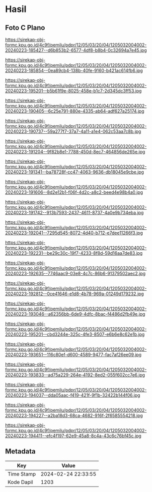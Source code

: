 # Hasil

## Foto C Plano

https://sirekap-obj-formc.kpu.go.id/4c9f/pemilu/pdpr/12/05/03/20/04/1205032004002-20240223-185427--d6b853b2-6577-4df8-b8b4-0c32694a7e45.jpg

https://sirekap-obj-formc.kpu.go.id/4c9f/pemilu/pdpr/12/05/03/20/04/1205032004002-20240223-185854--0ea89cb4-138b-40fe-9160-b421ac614fb6.jpg

https://sirekap-obj-formc.kpu.go.id/4c9f/pemilu/pdpr/12/05/03/20/04/1205032004002-20240223-195201--b5b61f9e-8025-458e-b1c7-2d345dc3ff53.jpg

https://sirekap-obj-formc.kpu.go.id/4c9f/pemilu/pdpr/12/05/03/20/04/1205032004002-20240223-190405--6c25e791-880e-4335-ab64-adf627a25174.jpg

https://sirekap-obj-formc.kpu.go.id/4c9f/pemilu/pdpr/12/05/03/20/04/1205032004002-20240223-190737--59a277f7-37a7-4a11-a1e4-062c53aa7c8b.jpg

https://sirekap-obj-formc.kpu.go.id/4c9f/pemilu/pdpr/12/05/03/20/04/1205032004002-20240223-191204--9f82b8e1-7788-450d-8ec7-464856de265e.jpg

https://sirekap-obj-formc.kpu.go.id/4c9f/pemilu/pdpr/12/05/03/20/04/1205032004002-20240223-191341--ba78728f-cc47-4063-9636-db18045e9cbe.jpg

https://sirekap-obj-formc.kpu.go.id/4c9f/pemilu/pdpr/12/05/03/20/04/1205032004002-20240223-191606--8d2e12b1-f06f-4d2c-a8c2-beed4e98b4a0.jpg

https://sirekap-obj-formc.kpu.go.id/4c9f/pemilu/pdpr/12/05/03/20/04/1205032004002-20240223-191742--913b7593-2437-4611-8737-4a0e9b734eba.jpg

https://sirekap-obj-formc.kpu.go.id/4c9f/pemilu/pdpr/12/05/03/20/04/1205032004002-20240223-192041--7295d545-8072-4d40-b712-e7dee11266f3.jpg

https://sirekap-obj-formc.kpu.go.id/4c9f/pemilu/pdpr/12/05/03/20/04/1205032004002-20240223-192231--be29c30c-19f7-4233-8f8d-59d16aa7de83.jpg

https://sirekap-obj-formc.kpu.go.id/4c9f/pemilu/pdpr/12/05/03/20/04/1205032004002-20240223-192635--7746aac9-03e8-4c7c-86b6-91379502aec2.jpg

https://sirekap-obj-formc.kpu.go.id/4c9f/pemilu/pdpr/12/05/03/20/04/1205032004002-20240223-192812--0ce41646-e1d8-4b78-969a-01249d179232.jpg

https://sirekap-obj-formc.kpu.go.id/4c9f/pemilu/pdpr/12/05/03/20/04/1205032004002-20240223-193046--a62356bb-6de9-4dfc-8bac-f4486d2fb49e.jpg

https://sirekap-obj-formc.kpu.go.id/4c9f/pemilu/pdpr/12/05/03/20/04/1205032004002-20240223-195201--cbd3244e-325c-4fe3-8507-e6b6e8c62e1b.jpg

https://sirekap-obj-formc.kpu.go.id/4c9f/pemilu/pdpr/12/05/03/20/04/1205032004002-20240223-193651--116c80ef-d600-4589-9477-fac7af26ee09.jpg

https://sirekap-obj-formc.kpu.go.id/4c9f/pemilu/pdpr/12/05/03/20/04/1205032004002-20240223-193833--ad75a229-264e-4192-8ed2-055f602cc7e6.jpg

https://sirekap-obj-formc.kpu.go.id/4c9f/pemilu/pdpr/12/05/03/20/04/1205032004002-20240223-194037--dda05aac-f419-421f-9f1b-32422b144f06.jpg

https://sirekap-obj-formc.kpu.go.id/4c9f/pemilu/pdpr/12/05/03/20/04/1205032004002-20240223-194227--a2ba18d3-68ca-4682-916f-2f6585554218.jpg

https://sirekap-obj-formc.kpu.go.id/4c9f/pemilu/pdpr/12/05/03/20/04/1205032004002-20240223-194411--efc4f197-62e9-45a8-8c4a-43c6c76bf45c.jpg


## Metadata

| Key        | Value               |
| ---------- | ------------------- |
| Time Stamp | 2024-02-24 22:33:55 |
| Kode Dapil | 1203                |



